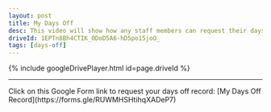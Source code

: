 ```yaml
---
layout: post
title: My Days Off
desc: This video will show how any staff members can request their days off record.
driveId: 1EPTn8Bh4CTIK_0DoD5A6-hD5po15joO_
tags: [days-off]
---
```


{% include googleDrivePlayer.html id=page.driveId %}

<hr>
Click on this Google Form link to request your days off record:
[My Days Off Record](https://forms.gle/RUWMHSHtihqXADeP7)

